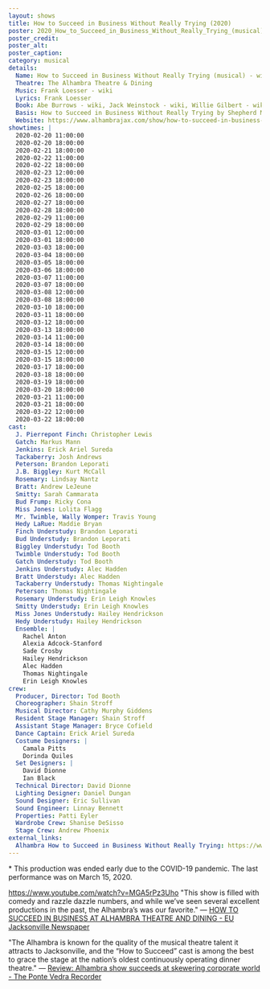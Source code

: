 ```yaml
---
layout: shows
title: How to Succeed in Business Without Really Trying (2020)
poster: 2020_How_to_Succeed_in_Business_Without_Really_Trying_(musical).png
poster_credit: 
poster_alt:
poster_caption:
category: musical
details:
  Name: How to Succeed in Business Without Really Trying (musical) - wiki
  Theatre: The Alhambra Theatre & Dining
  Music: Frank Loesser - wiki
  Lyrics: Frank Loesser
  Book: Abe Burrows - wiki, Jack Weinstock - wiki, Willie Gilbert - wiki
  Basis: How to Succeed in Business Without Really Trying by Shepherd Mead
  Website: https://www.alhambrajax.com/show/how-to-succeed-in-business-without-really-trying/
showtimes: |
  2020-02-20 11:00:00
  2020-02-20 18:00:00
  2020-02-21 18:00:00
  2020-02-22 11:00:00
  2020-02-22 18:00:00
  2020-02-23 12:00:00
  2020-02-23 18:00:00
  2020-02-25 18:00:00
  2020-02-26 18:00:00
  2020-02-27 18:00:00
  2020-02-28 18:00:00
  2020-02-29 11:00:00
  2020-02-29 18:00:00
  2020-03-01 12:00:00
  2020-03-01 18:00:00
  2020-03-03 18:00:00
  2020-03-04 18:00:00
  2020-03-05 18:00:00
  2020-03-06 18:00:00
  2020-03-07 11:00:00
  2020-03-07 18:00:00
  2020-03-08 12:00:00
  2020-03-08 18:00:00
  2020-03-10 18:00:00
  2020-03-11 18:00:00
  2020-03-12 18:00:00
  2020-03-13 18:00:00
  2020-03-14 11:00:00
  2020-03-14 18:00:00
  2020-03-15 12:00:00
  2020-03-15 18:00:00
  2020-03-17 18:00:00
  2020-03-18 18:00:00
  2020-03-19 18:00:00
  2020-03-20 18:00:00
  2020-03-21 11:00:00
  2020-03-21 18:00:00
  2020-03-22 12:00:00
  2020-03-22 18:00:00
cast:
  J. Pierrepont Finch: Christopher Lewis
  Gatch: Markus Mann
  Jenkins: Erick Ariel Sureda
  Tackaberry: Josh Andrews
  Peterson: Brandon Leporati
  J.B. Biggley: Kurt McCall
  Rosemary: Lindsay Nantz
  Bratt: Andrew LeJeune
  Smitty: Sarah Cammarata
  Bud Frump: Ricky Cona
  Miss Jones: Lolita Flagg
  Mr. Twimble, Wally Womper: Travis Young
  Hedy LaRue: Maddie Bryan
  Finch Understudy: Brandon Leporati
  Bud Understudy: Brandon Leporati
  Biggley Understudy: Tod Booth
  Twimble Understudy: Tod Booth
  Gatch Understudy: Tod Booth
  Jenkins Understudy: Alec Hadden
  Bratt Understudy: Alec Hadden
  Tackaberry Understudy: Thomas Nightingale
  Peterson: Thomas Nightingale
  Rosemary Understudy: Erin Leigh Knowles
  Smitty Understudy: Erin Leigh Knowles
  Miss Jones Understudy: Hailey Hendrickson
  Hedy Understudy: Hailey Hendrickson
  Ensemble: |
    Rachel Anton
    Alexia Adcock-Stanford
    Sade Crosby
    Hailey Hendrickson
    Alec Hadden
    Thomas Nightingale
    Erin Leigh Knowles
crew:
  Producer, Director: Tod Booth
  Choreographer: Shain Stroff
  Musical Director: Cathy Murphy Giddens
  Resident Stage Manager: Shain Stroff
  Assistant Stage Manager: Bryce Cofield
  Dance Captain: Erick Ariel Sureda
  Costume Designers: |
    Camala Pitts
    Dorinda Quiles
  Set Designers: | 
    David Dionne
    Ian Black
  Technical Director: David Dionne
  Lighting Designer: Daniel Dungan
  Sound Designer: Eric Sullivan
  Sound Engineer: Linnay Bennett
  Properties: Patti Eyler
  Wardrobe Crew: Shanise DeSisso
  Stage Crew: Andrew Phoenix
external_links:
  Alhambra How to Succeed in Business Without Really Trying: https://www.alhambrajax.com/show/how-to-succeed-in-business-without-really-trying/
---
```

\* This production was ended early due to the COVID-19 pandemic. The last performance was on March 15, 2020.

https://www.youtube.com/watch?v=MGA5rPz3Uho
"This show is filled with comedy and razzle dazzle numbers, and while we’ve seen several excellent productions in the past, the Alhambra’s was our favorite." — [HOW TO SUCCEED IN BUSINESS AT ALHAMBRA THEATRE AND DINING - EU Jacksonville Newspaper](https://eujacksonville.com/2020/02/26/how-to-succeed-in-business-at-alhambra-theatre-and-dining/)

"The Alhambra is known for the quality of the musical theatre talent it attracts to Jacksonville, and the “How to Succeed” cast is among the best to grace the stage at the nation’s oldest continuously operating dinner theatre." — [Review: Alhambra show succeeds at skewering corporate world - The Ponte Vedra Recorder](https://pontevedrarecorder.com/stories/review-alhambra-show-succeeds-at-skewering-corporate-world,10583)